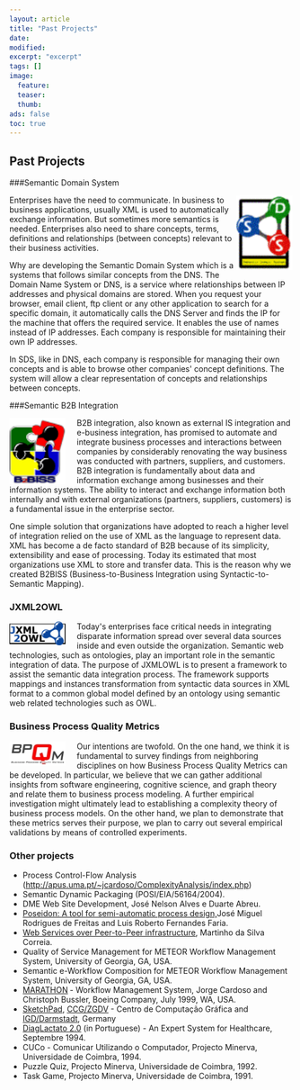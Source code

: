 ```yaml
---
layout: article
title: "Past Projects"
date:
modified:
excerpt: "excerpt"
tags: []
image:
  feature:
  teaser:
  thumb:
ads: false
toc: true
---  
```



Past Projects
------------------------------
###Semantic Domain System

<img align="right" src="/images/sds.gif" width="100">

Enterprises have the need to communicate. In business to business applications, usually XML is used to automatically exchange information. But sometimes more semantics is needed. Enterprises  also need to share concepts, terms, definitions and relationships (between concepts) relevant to their business activities.

Why are developing the Semantic Domain System which is a systems that follows similar concepts from the DNS.
The Domain Name System or DNS, is a service where relationships between IP addresses and physical domains are stored.
When you request your browser, email client, ftp client or any other application to search for a specific domain,
it automatically calls the DNS Server and finds the IP for the machine that offers the required service. It enables
the use of names instead of IP addresses. Each company is responsible for maintaining their own IP addresses.

In SDS, like in DNS, each company is responsible for managing their own concepts and is able to browse other companies'
concept definitions. The system will allow a clear representation of concepts and relationships between concepts.

###Semantic B2B Integration

<a href="B2BISS/">
<img src="/images/b2biss_vertical_small.png" width="100"  style="float:left;margin:0 20px 0 0;"/>
</a>

B2B integration, also known as external IS integration and e-business integration, has promised to automate and
integrate business processes and interactions between companies by considerably renovating the way business was
conducted with partners, suppliers, and customers. B2B integration is fundamentally about data and information
exchange among businesses and their information systems. The ability to interact and exchange information both
internally and with external organizations (partners, suppliers, customers) is a fundamental issue in the enterprise sector.

One simple solution that organizations have adopted to reach a higher level of integration relied on the use of XML as the
language to represent data. XML has become a de facto standard of B2B because of its simplicity, extensibility and ease of
processing. Today its estimated that most organizations use XML to store and transfer data. This is the reason why we created
B2BISS (Business-to-Business Integration using Syntactic-to-Semantic Mapping).

### JXML2OWL

<a href="jxml2owl/index.html">
<img src="/images/JXML2OWL.gif" width="100"  style="float:left;margin:0 20px 0 0;"/>
</a>

Today's enterprises face critical needs in integrating disparate information spread over several data sources inside
and even outside the organization. Semantic web technologies, such as ontologies, play an important role in the semantic
integration of data. The purpose of JXMLOWL is to present a framework to assist the semantic data integration process.
The framework supports mappings and instances transformation from syntactic data sources in XML format to a common
global model defined by an ontology using semantic web related technologies such as OWL.


### Business Process Quality Metrics

<a href="BPQM/bpqm.html">
<img src="/images/bpqm.jpg" width="100"  style="float:left;margin:0 20px 0 0;"/>
</a>

Our intentions are twofold. On the one hand, we think it is fundamental to survey findings from neighboring disciplines on
how Business Process Quality Metrics can be developed. In particular, we believe that we can gather additional insights from
software engineering, cognitive science, and graph theory and relate them to business process modeling. A further empirical
investigation might ultimately lead to establishing a complexity theory of business process models. On the other hand, we plan to
demonstrate that these metrics serves their purpose, we plan to carry out several empirical validations by means of controlled experiments.


### Other projects

+ Process Control-Flow Analysis (<a href="http://apus.uma.pt/%7ejcardoso/ComplexityAnalysis/">http://apus.uma.pt/~jcardoso/ComplexityAnalysis/index.php</a>)
+ Semantic Dynamic Packaging (POSI/EIA/56164/2004).
+ DME&nbsp;Web Site Development, Jos&eacute; Nelson Alves e Duarte Abreu.
+ <a href="Poseidon/index.htm">Poseidon: A tool for semi-automatic process design,</a>Jos&eacute; Miguel Rodrigues de Freitas and Luis Roberto Fernandes Faria.
+ <a href="WS-jxta/index.html">Web Services over Peer-to-Peer infrastructure</a>, Martinho da Silva Correia.
+ Quality of Service Management for METEOR Workflow Management System</b>, University of Georgia, GA, USA.
+ Semantic e-Workflow Composition for METEOR Workflow Management System</b>, University of Georgia, GA, USA.
+ <a href="Marathon/Marathon%20Project.pdf">MARATHON</a><b> </b>- Workflow Management System, Jorge Cardoso and Christoph Bussler, Boeing Company, July 1999, WA, USA.
+ <a href="SketchPad/SketchPad.pdf">SketchPad</a>, <a href="http://www.ccg.pt">CCG/ZGDV</a> - Centro de Computa&ccedil;&atilde;o Gr&aacute;fica and <a href="http://www.igd.fraunhofer.de/">IGD/Darmstadt</a>, Germany
+ <a href="Dialactato/RelatorioDialactato.pdf">DiagLactato 2.0</a> (in Portuguese) - An Expert System for Healthcare, Septembre 1994.
+ CUCo - Comunicar Utilizando o Computador, Projecto Minerva, Universidade de Coimbra, 1994.
+ Puzzle Quiz, Projecto Minerva, Universidade de Coimbra, 1992.
+ Task Game, Projecto Minerva, Universidade de Coimbra, 1991.


